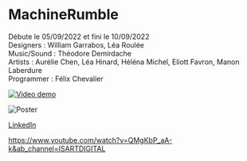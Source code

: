 # MachineRumble

Débute le 05/09/2022 et fini le 10/09/2022<br>
Designers : William Garrabos, Léa Roulée<br>
Music/Sound : Théodore Demirdache<br>
Artists : Aurélie Chen, Léa Hinard, Héléna Michel, Eliott Favron, Manon Laberdure<br>
Programmer : Félix Chevalier

[![Video demo](https://media.discordapp.net/attachments/763144350086856735/1130238738862182421/image.png?width=1200&height=676)](https://www.youtube.com/watch?v=7zEAe51sBaU)

![Poster](https://media.discordapp.net/attachments/763144350086856735/1130237920838680626/MACHINERUMBLE_AFFICHE.png?width=478&height=676)

[LinkedIn](https://www.linkedin.com/posts/isart-digital-paris_gameweek-activity-6974030991711432704-46OK/?utm_source=share&utm_medium=member_desktop)

https://www.youtube.com/watch?v=QMgKbP_aA-k&ab_channel=ISARTDIGITAL
